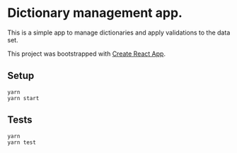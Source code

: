 # Dictionary management app.

This is a simple app to manage dictionaries and apply validations to the data set.

This project was bootstrapped with [Create React App](https://github.com/facebookincubator/create-react-app).

## Setup
```
yarn
yarn start
```

## Tests
```
yarn
yarn test
```
